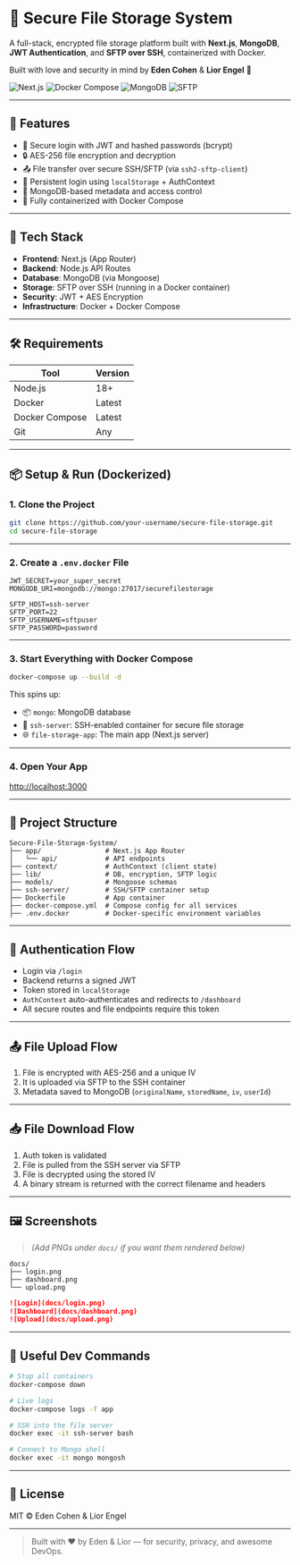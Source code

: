 # 🔐 Secure File Storage System

A full-stack, encrypted file storage platform built with **Next.js**, **MongoDB**, **JWT Authentication**, and **SFTP over SSH**, containerized with Docker.

Built with love and security in mind by **Eden Cohen** & **Lior Engel** 💙

![Next.js](https://img.shields.io/badge/Next.js-13-blue?logo=next.js)
![Docker Compose](https://img.shields.io/badge/docker-compose-blue?logo=docker)
![MongoDB](https://img.shields.io/badge/mongodb-database-green?logo=mongodb)
![SFTP](https://img.shields.io/badge/sftp-secure%20transfer-red?logo=linux)

---

## 🚀 Features

- 🔐 Secure login with JWT and hashed passwords (bcrypt)
- 🔒 AES-256 file encryption and decryption
- 📤 File transfer over secure SSH/SFTP (via `ssh2-sftp-client`)
- 🧠 Persistent login using `localStorage` + AuthContext
- 📁 MongoDB-based metadata and access control
- 🐳 Fully containerized with Docker Compose

---

## 🧩 Tech Stack

- **Frontend**: Next.js (App Router)
- **Backend**: Node.js API Routes
- **Database**: MongoDB (via Mongoose)
- **Storage**: SFTP over SSH (running in a Docker container)
- **Security**: JWT + AES Encryption
- **Infrastructure**: Docker + Docker Compose

---

## 🛠 Requirements

| Tool           | Version          |
|----------------|------------------|
| Node.js        | 18+              |
| Docker         | Latest           |
| Docker Compose | Latest           |
| Git            | Any              |

---

## 📦 Setup & Run (Dockerized)

### 1. Clone the Project

```bash
git clone https://github.com/your-username/secure-file-storage.git
cd secure-file-storage
```

---

### 2. Create a `.env.docker` File

```env
JWT_SECRET=your_super_secret
MONGODB_URI=mongodb://mongo:27017/securefilestorage

SFTP_HOST=ssh-server
SFTP_PORT=22
SFTP_USERNAME=sftpuser
SFTP_PASSWORD=password
```

---

### 3. Start Everything with Docker Compose

```bash
docker-compose up --build -d
```

This spins up:
- 📦 `mongo`: MongoDB database
- 🔐 `ssh-server`: SSH-enabled container for secure file storage
- 🌐 `file-storage-app`: The main app (Next.js server)

---

### 4. Open Your App

[http://localhost:3000](http://localhost:3000)

---

## 📁 Project Structure

```
Secure-File-Storage-System/
├── app/                # Next.js App Router
│   └── api/            # API endpoints
├── context/            # AuthContext (client state)
├── lib/                # DB, encryption, SFTP logic
├── models/             # Mongoose schemas
├── ssh-server/         # SSH/SFTP container setup
├── Dockerfile          # App container
├── docker-compose.yml  # Compose config for all services
├── .env.docker         # Docker-specific environment variables
```

---

## 🔐 Authentication Flow

- Login via `/login`
- Backend returns a signed JWT
- Token stored in `localStorage`
- `AuthContext` auto-authenticates and redirects to `/dashboard`
- All secure routes and file endpoints require this token

---

## 📤 File Upload Flow

1. File is encrypted with AES-256 and a unique IV
2. It is uploaded via SFTP to the SSH container
3. Metadata saved to MongoDB (`originalName`, `storedName`, `iv`, `userId`)

---

## 📥 File Download Flow

1. Auth token is validated
2. File is pulled from the SSH server via SFTP
3. File is decrypted using the stored IV
4. A binary stream is returned with the correct filename and headers

---

## 🖼️ Screenshots

> *(Add PNGs under `docs/` if you want them rendered below)*

```
docs/
├── login.png
├── dashboard.png
└── upload.png
```

```md
![Login](docs/login.png)
![Dashboard](docs/dashboard.png)
![Upload](docs/upload.png)
```

---

## 🧪 Useful Dev Commands

```bash
# Stop all containers
docker-compose down

# Live logs
docker-compose logs -f app

# SSH into the file server
docker exec -it ssh-server bash

# Connect to Mongo shell
docker exec -it mongo mongosh
```

---

## 📝 License

MIT © Eden Cohen & Lior Engel

---

> Built with ❤️ by Eden & Lior — for security, privacy, and awesome DevOps.
